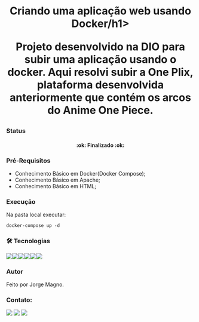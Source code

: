 <h1 align="center">Criando uma aplicação web usando Docker/h1>

Projeto desenvolvido na DIO para subir uma aplicação usando o docker. Aqui resolvi subir a One Plix, plataforma desenvolvida anteriormente que contém os arcos do Anime One Piece. 

### Status
<h4 align="center"> 
	:ok: Finalizado :ok:
</h4>

### Pré-Requisitos
- Conhecimento Básico em Docker(Docker Compose);
- Conhecimento Básico em Apache;
- Conhecimento Básico em HTML;

### Execução
Na pasta local executar:
```
docker-compose up -d
```

### 🛠 Tecnologias
<img src="https://img.shields.io/badge/Docker-2CA5E0?style=for-the-badge&logo=docker&logoColor=white" /><img src="https://img.shields.io/badge/Linux-FCC624?style=for-the-badge&logo=linux&logoColor=black" /><img src="https://img.shields.io/badge/HTML5-E34F26?style=for-the-badge&logo=html5&logoColor=white" /><img src="https://img.shields.io/badge/CSS3-1572B6?style=for-the-badge&logo=css3&logoColor=white" /><img src="https://img.shields.io/badge/JavaScript-323330?style=for-the-badge&logo=javascript&logoColor=F7DF1" /><img src="https://img.shields.io/badge/jQuery-0769AD?style=for-the-badge&logo=jquery&logoColor=whit"/>

### Autor
Feito por Jorge Magno.

### Contato:
[<img src="https://img.shields.io/badge/linkedin-%230077B5.svg?&style=for-the-badge&logo=linkedin&logoColor=white" />](https://www.linkedin.com/in/jorge-magno-l-moraes-381a19174/) 
[<img src = "https://img.shields.io/badge/instagram-%23E4405F.svg?&style=for-the-badge&logo=instagram&logoColor=white">](https://www.instagram.com/jorgepierrot/?hl=pt-br) 
[<img src = "https://img.shields.io/badge/facebook-%231877F2.svg?&style=for-the-badge&logo=facebook&logoColor=white">](https://www.facebook.com/jorge.magno.7)

